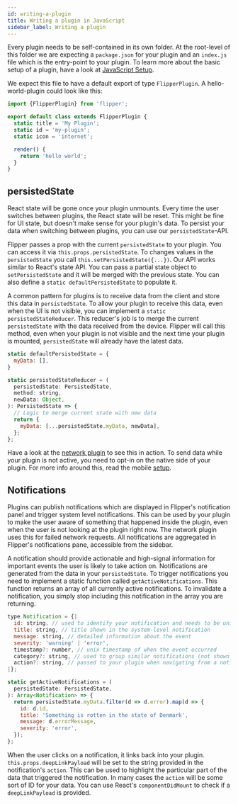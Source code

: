 ```yaml
---
id: writing-a-plugin
title: Writing a plugin in JavaScript
sidebar_label: Writing a plugin
---
```


Every plugin needs to be self-contained in its own folder. At the root-level of this folder we are expecting a `package.json` for your plugin and an `index.js` file which is the entry-point to your plugin. To learn more about the basic setup of a plugin, have a look at [JavaScript Setup](jssetup.md).


We expect this file to have a default export of type `FlipperPlugin`. A hello-world-plugin could look like this:

```js
import {FlipperPlugin} from 'flipper';

export default class extends FlipperPlugin {
  static title = 'My Plugin';
  static id = 'my-plugin';
  static icon = 'internet';

  render() {
    return 'hello world';
  }
}
```


## persistedState

React state will be gone once your plugin unmounts. Every time the user switches between plugins, the React state will be reset. This might be fine for UI state, but doesn't make sense for your plugin's data. To persist your data when switching between plugins, you can use our `persistedState`-API.

Flipper passes a prop with the current `persistedState` to your plugin. You can access it via `this.props.persistedState`. To changes values in the `persistedState` you call `this.setPersistedState({...})`. Our API works similar to React's state API. You can pass a partial state object to `setPersistedState` and it will be merged with the previous state. You can also define a `static defaultPersistedState` to populate it.

A common pattern for plugins is to receive data from the client and store this data in `persistedState`. To allow your plugin to receive this data, even when the UI is not visible, you can implement a  `static persistedStateReducer`. This reducer's job is to merge the current `persistedState` with the data received from the device. Flipper will call this method, even when your plugin is not visible and the next time your plugin is mounted, `persistedState` will already have the latest data.

```js
static defaultPersistedState = {
  myData: [],
}

static persistedStateReducer = (
  persistedState: PersistedState,
  method: string,
  newData: Object,
): PersistedState => {
  // Logic to merge current state with new data
  return {
    myData: [...persistedState.myData, newData],
  };
};
```

Have a look at the [network plugin](https://github.com/facebook/flipper/blob/14e38c087f099a5afed4d7a1e4b5713468eabb28/src/plugins/network/index.js#L122) to see this in action. To send data while your plugin is not active, you need to opt-in on the native side of your plugin. For more info around this, read the mobile [setup](create-plugin.md).

## Notifications

Plugins can publish notifications which are displayed in Flipper's notification panel and trigger system level notifications. This can be used by your plugin to make the user aware of something that happened inside the plugin, even when the user is not looking at the plugin right now. The network plugin uses this for failed network requests. All notifications are aggregated in Flipper's notifications pane, accessible from the sidebar.

A notification should provide actionable and high-signal information for important events the user is likely to take action on. Notifications are generated from the data in your `persistedState`. To trigger notifications you need to implement a static function called `getActiveNotifications`. This function returns an array of all currently active notifications. To invalidate a notification, you simply stop including this notification in the array you are returning.

```js
type Notification = {|
  id: string, // used to identify your notification and needs to be unique to your plugin
  title: string, // title shown in the system-level notification
  message: string, // detailed information about the event
  severity: 'warning' | 'error',
  timestamp?: number, // unix timestamp of when the event occurred
  category?: string, // used to group similar notifications (not shown to the user)
  action?: string, // passed to your plugin when navigating from a notification back to the plugin
|};

static getActiveNotifications = (
  persistedState: PersistedState,
): Array<Notification> => {
  return persistedState.myData.filter(d => d.error).map(d => {
    id: d.id,
    title: 'Something is rotten in the state of Denmark',
    message: d.errorMessage,
    severity: 'error',
  });
};
```

When the user clicks on a notification, it links back into your plugin. `this.props.deepLinkPayload` will be set to the string provided in the notification's `action`. This can be used to highlight the particular part of the data that triggered the notification. In many cases the `action` will be some sort of ID for your data. You can use React's `componentDidMount` to check if a `deepLinkPayload` is provided.
